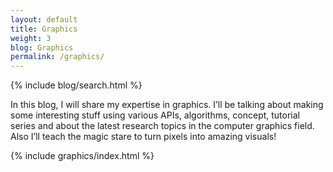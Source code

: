 ```yaml
---
layout: default
title: Graphics
weight: 3
blog: Graphics
permalink: /graphics/
---
```


{% include blog/search.html %}

In this blog, I will share my expertise in graphics. I’ll be talking about making some interesting stuff using various APIs, algorithms, concept, tutorial series and about the latest research topics in the computer graphics field.
Also I’ll teach the magic stare to turn pixels into amazing visuals!

{% include graphics/index.html %}
